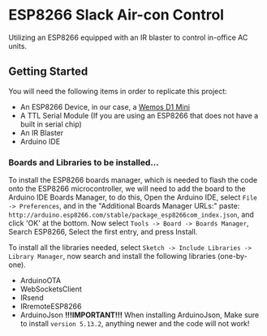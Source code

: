 # ESP8266 Slack Air-con Control
Utilizing an ESP8266 equipped with an IR blaster to control in-office AC units.

## Getting Started
You will need the following items in order to replicate this project:
* An ESP8266 Device, in our case, a [Wemos D1 Mini](https://www.diyelectronics.co.za/store/iot/1971-esp8266-wemos-d1-mini-wifi-dev-board.html?search_query=wemos+d1&results=2)
* A TTL Serial Module (If you are using an ESP8266 that does not have a built in serial chip)
* An IR Blaster
* Arduino IDE

### Boards and Libraries to be installed...
To install the ESP8266 boards manager, which is needed to flash the code onto the ESP8266 microcontroller, we will need to add the board to the Arduino IDE Boards Manager, to do this, Open the Arduino IDE, select `File -> Preferences`, and in the "Additional Boards Manager URLs:" paste: `http://arduino.esp8266.com/stable/package_esp8266com_index.json`, and click 'OK' at the bottom.
Now select `Tools -> Board -> Boards Manager`, Search ESP8266, Select the first entry, and press Install.

To install all the libraries needed, select `Sketch -> Include Libraries -> Library Manager`, now search and install the following libraries (one-by-one).

* ArduinoOTA
* WebSocketsClient
* IRsend
* IRremoteESP8266
* ArduinoJson **!!!IMPORTANT!!!** When installing ArduinoJson, Make sure to install `version 5.13.2`, anything newer and the code will not work!
